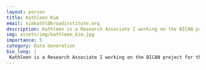 ```yaml
---
layout: person
title: Kathleen Kim
email: kimkathl@broadinstitute.org
description: Kathleen is a Research Associate I working on the BICAN project for the McCarroll & Macosko labs and studying X-linked Dystonia Parkinsonism. Prior to joining the Broad, she researched ...
img: assets/img/kathleen_kim.jpg
importance: 5
category: Data Generation
bio_long: |
 Kathleen is a Research Associate I working on the BICAN project for the McCarroll & Macosko labs and studying X-linked Dystonia Parkinsonism. Prior to joining the Broad, she researched transgenerational epigenetic inheritance and adaptation using C. Elegans at Boston Children’s Hospital and earned a B.A. in Biochemistry from Wellesley College.
---
```

